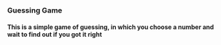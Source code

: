 ### Guessing Game

#### This is a simple game of guessing, in which you choose a number and wait to find out if you got it right
